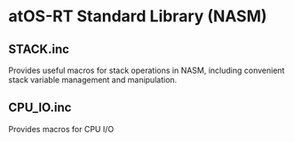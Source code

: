 # atOS-RT Standard Library (NASM)

## STACK.inc

Provides useful macros for stack operations in NASM, including convenient stack variable management and manipulation.

## CPU_IO.inc

Provides macros for CPU I/O